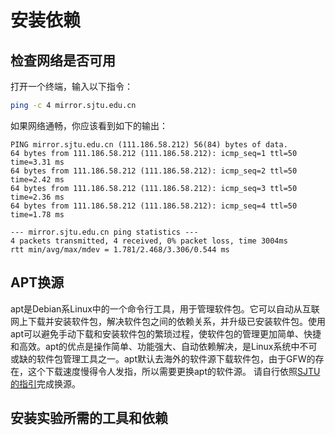 # 安装依赖

## 检查网络是否可用

打开一个终端，输入以下指令：

```bash
ping -c 4 mirror.sjtu.edu.cn
```
如果网络通畅，你应该看到如下的输出：

```
PING mirror.sjtu.edu.cn (111.186.58.212) 56(84) bytes of data.
64 bytes from 111.186.58.212 (111.186.58.212): icmp_seq=1 ttl=50 time=3.31 ms
64 bytes from 111.186.58.212 (111.186.58.212): icmp_seq=2 ttl=50 time=2.42 ms
64 bytes from 111.186.58.212 (111.186.58.212): icmp_seq=3 ttl=50 time=2.36 ms
64 bytes from 111.186.58.212 (111.186.58.212): icmp_seq=4 ttl=50 time=1.78 ms

--- mirror.sjtu.edu.cn ping statistics ---
4 packets transmitted, 4 received, 0% packet loss, time 3004ms
rtt min/avg/max/mdev = 1.781/2.468/3.306/0.544 ms
```

## APT换源

apt是Debian系Linux中的一个命令行工具，用于管理软件包。它可以自动从互联网上下载并安装软件包，解决软件包之间的依赖关系，并升级已安装软件包。使用apt可以避免手动下载和安装软件包的繁琐过程，使软件包的管理更加简单、快捷和高效。apt的优点是操作简单、功能强大、自动依赖解决，是Linux系统中不可或缺的软件包管理工具之一。apt默认去海外的软件源下载软件包，由于GFW的存在，这个下载速度慢得令人发指，所以需要更换apt的软件源。
请自行依照[SJTU的指引](https://mirror.sjtu.edu.cn/docs/ubuntu)完成换源。

## 安装实验所需的工具和依赖


